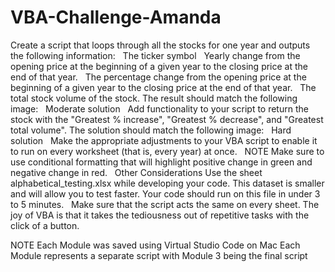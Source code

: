 # VBA-Challenge-Amanda
Create a script that loops through all the stocks for one year and outputs the following information:
 
The ticker symbol
 
Yearly change from the opening price at the beginning of a given year to the closing price at the end of that year.
 
The percentage change from the opening price at the beginning of a given year to the closing price at the end of that year.
 
The total stock volume of the stock. The result should match the following image:
 
Moderate solution
 
Add functionality to your script to return the stock with the "Greatest % increase", "Greatest % decrease", and "Greatest total volume". The solution should match the following image:
 
Hard solution
 
Make the appropriate adjustments to your VBA script to enable it to run on every worksheet (that is, every year) at once.
 
NOTE
Make sure to use conditional formatting that will highlight positive change in green and negative change in red.
 
Other Considerations
Use the sheet alphabetical_testing.xlsx while developing your code. This dataset is smaller and will allow you to test faster. Your code should run on this file in under 3 to 5 minutes.
 
Make sure that the script acts the same on every sheet. The joy of VBA is that it takes the tediousness out of repetitive tasks with the click of a button.

NOTE
Each Module was saved using Virtual Studio Code on Mac
Each Module represents a separate script with Module 3 being the final script
